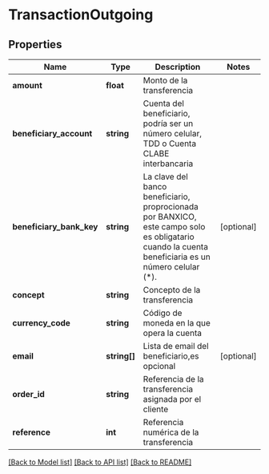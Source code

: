 # TransactionOutgoing

## Properties
Name | Type | Description | Notes
------------ | ------------- | ------------- | -------------
**amount** | **float** | Monto de la transferencia | 
**beneficiary_account** | **string** | Cuenta del beneficiario, podría ser un número celular, TDD o Cuenta CLABE interbancaria | 
**beneficiary_bank_key** | **string** | La clave del banco beneficiario, proprocionada por BANXICO, este campo solo es obligatario cuando la cuenta beneficiaria es un número celular (*). | [optional] 
**concept** | **string** | Concepto de la transferencia | 
**currency_code** | **string** | Código de moneda en la que opera la cuenta | 
**email** | **string[]** | Lista de email del beneficiario,es opcional | [optional] 
**order_id** | **string** | Referencia de la transferencia asignada por el cliente | 
**reference** | **int** | Referencia numérica de la transferencia | 

[[Back to Model list]](../../README.md#documentation-for-models) [[Back to API list]](../../README.md#documentation-for-api-endpoints) [[Back to README]](../../README.md)

